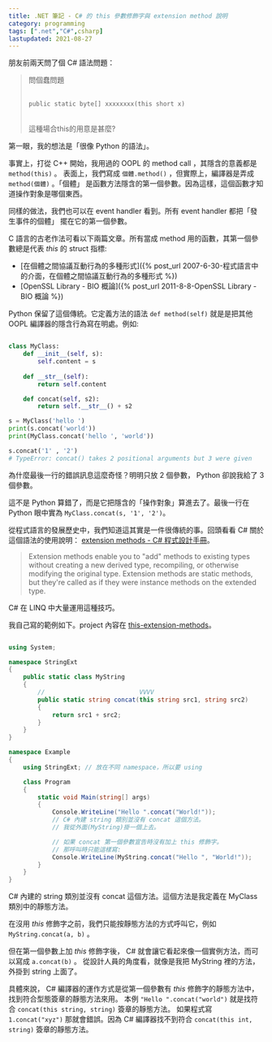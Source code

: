 ```yaml
---
title: .NET 筆記 - C# 的 this 參數修飾字與 extension method 說明
category: programming
tags: [".net","C#",csharp]
lastupdated: 2021-08-27
---
```


朋友前兩天問了個 C# 語法問題：

<blockquote>
問個蠢問題<br/><br/>

`public static byte[] xxxxxxxx(this short x)`<br/><br/>

這種場合this的用意是甚麼?
</blockquote>

第一眼，我的想法是「很像 Python 的語法」。

事實上，打從 C++ 開始，我用過的 OOPL 的 method call ，其隱含的意義都是 `method(this)` 。
表面上，我們寫成 `個體.method()` ，但實際上，編譯器是弄成 `method(個體)` 。「個體」 是函數方法隱含的第一個參數。因為這樣，這個函數才知道操作對象是哪個東西。

<!--more-->

同樣的做法，我們也可以在 event handler 看到。所有 event handler 都把「發生事件的個體」 擺在它的第一個參數。

C 語言的古老作法可看以下兩篇文章。所有當成 method 用的函數，其第一個參數總是代表 *this* 的 struct 指標:

* [在個體之間協議互動行為的多種形式]({% post_url 2007-6-30-程式語言中的介面，在個體之間協議互動行為的多種形式 %})
* [OpenSSL Library - BIO 概論]({% post_url 2011-8-8-OpenSSL Library - BIO 概論 %})

Python 保留了這個傳統。它定義方法的語法 `def method(self)` 就是是把其他 OOPL 編譯器的隱含行為寫在明處。例如:

```python

class MyClass:
    def __init__(self, s):
        self.content = s
    
    def __str__(self):
        return self.content

    def concat(self, s2):
        return self.__str__() + s2

s = MyClass('hello ')
print(s.concat('world'))
print(MyClass.concat('hello ', 'world'))

s.concat('1' , '2')
# TypeError: concat() takes 2 positional arguments but 3 were given

```

為什麼最後一行的錯誤訊息這麼奇怪？明明只放 2 個參數， Python 卻說我給了 3 個參數。

這不是 Python 算錯了，而是它把隱含的「操作對象」算進去了。最後一行在 Python 眼中實為 `MyClass.concat(s, '1', '2')`。

從程式語言的發展歷史中，我們知道這其實是一件很傳統的事。回頭看看 C# 關於這個語法的使用說明： [extension methods - C# 程式設計手冊](https://docs.microsoft.com/zh-tw/dotnet/csharp/programming-guide/classes-and-structs/extension-methods)。

<blockquote>
Extension methods enable you to "add" methods to existing types without creating a new derived type, recompiling, or otherwise modifying the original type. Extension methods are static methods, but they're called as if they were instance methods on the extended type.
</blockquote>

C# 在 LINQ 中大量運用這種技巧。

我自己寫的範例如下。project 內容在 [this-extension-methods](https://github.com/shirock/rocksources/tree/master/dotnet-core-example/this-extension-methods)。

```csharp

using System;

namespace StringExt
{
    public static class MyString
    {
        //                          VVVV
        public static string concat(this string src1, string src2)
        {
            return src1 + src2;
        }
    }
}

namespace Example
{
    using StringExt; // 放在不同 namespace，所以要 using

    class Program
    {
        static void Main(string[] args)
        {
            Console.WriteLine("Hello ".concat("World!"));
            // C# 內建 string 類別並沒有 concat 這個方法。
            // 我從外面(MyString)掛一個上去。

            // 如果 concat 第一個參數宣告時沒有加上 this 修飾字。
            // 那呼叫時只能這樣寫:
            Console.WriteLine(MyString.concat("Hello ", "World!"));
        }
    }
}

```

C# 內建的 string 類別並沒有 concat 這個方法。這個方法是我定義在 MyClass 類別中的靜態方法。

在沒用 *this* 修飾字之前，我們只能按靜態方法的方式呼叫它，例如 `MyString.concat(a, b)` 。

但在第一個參數上加 *this* 修飾字後， C# 就會讓它看起來像一個實例方法，而可以寫成 `a.concat(b)` 。
從設計人員的角度看，就像是我把 MyString 裡的方法，外掛到 string 上面了。

具體來說， C# 編譯器的運作方式是從第一個參數有 *this* 修飾字的靜態方法中，找到符合型態簽章的靜態方法來用。
本例 `"Hello ".concat("world")` 就是找符合 `concat(this string, string)` 簽章的靜態方法。
如果程式寫 `1.concat("xyz")` 那就會錯誤。因為 C# 編譯器找不到符合 `concat(this int, string)` 簽章的靜態方法。
